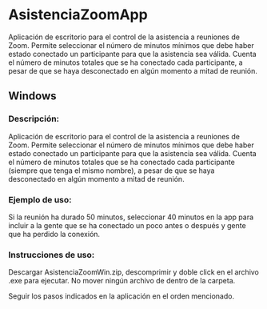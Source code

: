 # AsistenciaZoomApp
Aplicación de escritorio para el control de la asistencia a reuniones de Zoom. Permite seleccionar el número de minutos mínimos que debe haber estado conectado un participante para que la asistencia sea válida. Cuenta el número de minutos totales que se ha conectado cada participante, a pesar de que se haya desconectado en algún momento a mitad de reunión.

## Windows
### Descripción: 
Aplicación de escritorio para el control de la asistencia a reuniones de Zoom. 
Permite seleccionar el número de minutos mínimos que debe haber estado conectado un participante para que la asistencia sea válida. 
Cuenta el número de minutos totales que se ha conectado cada participante (siempre que tenga el mismo nombre), a pesar de que se haya desconectado en algún momento a mitad de reunión.
### Ejemplo de uso:
Si la reunión ha durado 50 minutos, seleccionar 40 minutos en la app para incluir a la gente que se ha conectado un poco antes o después y gente que ha perdido la conexión.
### Instrucciones de uso:
Descargar AsistenciaZoomWin.zip, descomprimir y doble click en el archivo .exe para ejecutar.
No mover ningún archivo de dentro de la carpeta.

Seguir los pasos indicados en la aplicación en el orden mencionado.

